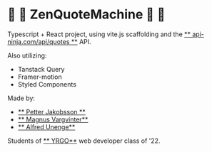 # :dragon: :leaves: ZenQuoteMachine :dragon: :leaves:
Typescript + React project, using vite.js scaffolding and the [** api-ninja.com/api/quotes **](https://api-ninjas.com/api/) API. 

Also utilizing: 
- Tanstack Query
- Framer-motion
- Styled Components

Made by: 
- [** Petter Jakobsson **](https://github.com/jaken92)
- [** Magnus Vargvinter**](https://github.com/MagnusVV)
- [** Alfred Unenge**](https://github.com/alun0511) 

Students of [** YRGO**](https://www.yrgo.se/utbildningar/webbutvecklare/ "YRGO") web developer class of '22.